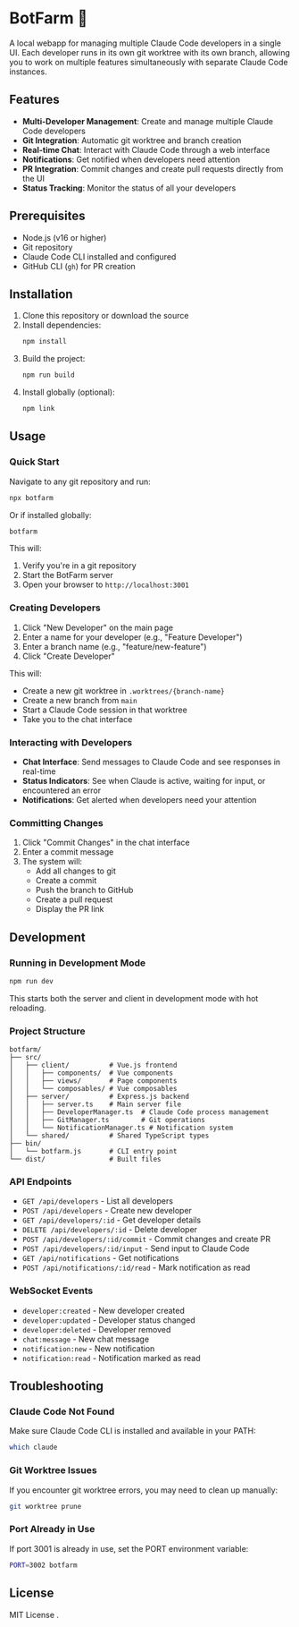 # BotFarm 🤖

A local webapp for managing multiple Claude Code developers in a single UI. Each developer runs in its own git worktree with its own branch, allowing you to work on multiple features simultaneously with separate Claude Code instances.

## Features

- **Multi-Developer Management**: Create and manage multiple Claude Code developers
- **Git Integration**: Automatic git worktree and branch creation
- **Real-time Chat**: Interact with Claude Code through a web interface
- **Notifications**: Get notified when developers need attention
- **PR Integration**: Commit changes and create pull requests directly from the UI
- **Status Tracking**: Monitor the status of all your developers

## Prerequisites

- Node.js (v16 or higher)
- Git repository
- Claude Code CLI installed and configured
- GitHub CLI (`gh`) for PR creation

## Installation

1. Clone this repository or download the source
2. Install dependencies:
   ```bash
   npm install
   ```
3. Build the project:
   ```bash
   npm run build
   ```
4. Install globally (optional):
   ```bash
   npm link
   ```

## Usage

### Quick Start

Navigate to any git repository and run:

```bash
npx botfarm
```

Or if installed globally:

```bash
botfarm
```

This will:
1. Verify you're in a git repository
2. Start the BotFarm server
3. Open your browser to `http://localhost:3001`

### Creating Developers

1. Click "New Developer" on the main page
2. Enter a name for your developer (e.g., "Feature Developer")
3. Enter a branch name (e.g., "feature/new-feature")
4. Click "Create Developer"

This will:
- Create a new git worktree in `.worktrees/{branch-name}`
- Create a new branch from `main`
- Start a Claude Code session in that worktree
- Take you to the chat interface

### Interacting with Developers

- **Chat Interface**: Send messages to Claude Code and see responses in real-time
- **Status Indicators**: See when Claude is active, waiting for input, or encountered an error
- **Notifications**: Get alerted when developers need your attention

### Committing Changes

1. Click "Commit Changes" in the chat interface
2. Enter a commit message
3. The system will:
   - Add all changes to git
   - Create a commit
   - Push the branch to GitHub
   - Create a pull request
   - Display the PR link

## Development

### Running in Development Mode

```bash
npm run dev
```

This starts both the server and client in development mode with hot reloading.

### Project Structure

```
botfarm/
├── src/
│   ├── client/          # Vue.js frontend
│   │   ├── components/  # Vue components
│   │   ├── views/       # Page components
│   │   └── composables/ # Vue composables
│   ├── server/          # Express.js backend
│   │   ├── server.ts    # Main server file
│   │   ├── DeveloperManager.ts  # Claude Code process management
│   │   ├── GitManager.ts        # Git operations
│   │   └── NotificationManager.ts # Notification system
│   └── shared/          # Shared TypeScript types
├── bin/
│   └── botfarm.js       # CLI entry point
└── dist/                # Built files
```

### API Endpoints

- `GET /api/developers` - List all developers
- `POST /api/developers` - Create new developer
- `GET /api/developers/:id` - Get developer details
- `DELETE /api/developers/:id` - Delete developer
- `POST /api/developers/:id/commit` - Commit changes and create PR
- `POST /api/developers/:id/input` - Send input to Claude Code
- `GET /api/notifications` - Get notifications
- `POST /api/notifications/:id/read` - Mark notification as read

### WebSocket Events

- `developer:created` - New developer created
- `developer:updated` - Developer status changed
- `developer:deleted` - Developer removed
- `chat:message` - New chat message
- `notification:new` - New notification
- `notification:read` - Notification marked as read

## Troubleshooting

### Claude Code Not Found
Make sure Claude Code CLI is installed and available in your PATH:
```bash
which claude
```

### Git Worktree Issues
If you encounter git worktree errors, you may need to clean up manually:
```bash
git worktree prune
```

### Port Already in Use
If port 3001 is already in use, set the PORT environment variable:
```bash
PORT=3002 botfarm
```

## License

MIT License
.
